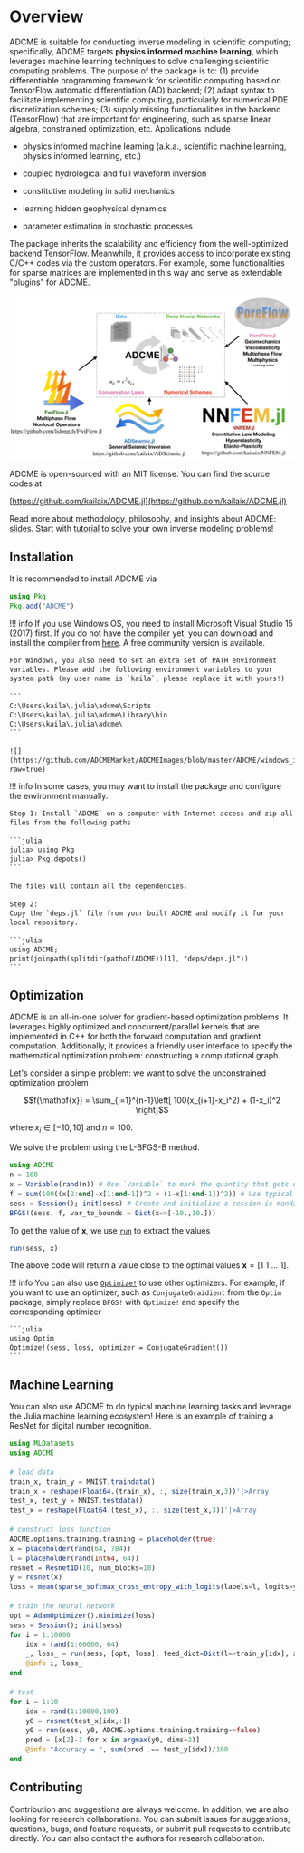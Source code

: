 # Overview

ADCME is suitable for conducting inverse modeling in scientific computing; specifically, ADCME targets **physics informed machine learning**, which leverages machine learning techniques to solve challenging scientific computing problems. The purpose of the package is to: (1) provide differentiable programming framework for scientific computing based on TensorFlow automatic differentiation (AD) backend; (2) adapt syntax to facilitate implementing scientific computing, particularly for numerical PDE discretization schemes; (3) supply missing functionalities in the backend (TensorFlow) that are important for engineering, such as sparse linear algebra, constrained optimization, etc. Applications include

- physics informed machine learning (a.k.a., scientific machine learning, physics informed learning, etc.)

- coupled hydrological and full waveform inversion

- constitutive modeling in solid mechanics

- learning hidden geophysical dynamics

- parameter estimation in stochastic processes

The package inherits the scalability and efficiency from the well-optimized backend TensorFlow. Meanwhile, it provides access to incorporate existing C/C++ codes via the custom operators. For example, some functionalities for sparse matrices are implemented in this way and serve as extendable "plugins" for ADCME. 

![](https://github.com/ADCMEMarket/ADCMEImages/blob/master/ADCME/summary.png?raw=true)


ADCME is open-sourced with an MIT license. You can find the source codes at 

[https://github.com/kailaix/ADCME.jl](https://github.com/kailaix/ADCME.jl)

Read more about methodology, philosophy, and insights about ADCME: [slides](https://github.com/ADCMEMarket/ADCMEImages/blob/master/ADCME/Slide/ADCME.pdf?raw=true). Start with [tutorial](./tutorial.md) to solve your own inverse modeling problems!


## Installation

It is recommended to install ADCME via
```julia
using Pkg
Pkg.add("ADCME")
```

!!! info
    If you use Windows OS, you need to install Microsoft Visual Studio 15 (2017) first. If you do not have the compiler yet, you can download and install the compiler from [here](https://visualstudio.microsoft.com/vs/older-downloads/). A free community version is available. 

    For Windows, you also need to set an extra set of PATH environment variables. Please add the following environment variables to your system path (my user name is `kaila`; please replace it with yours!)

    ```
    C:\Users\kaila\.julia\adcme\Scripts
    C:\Users\kaila\.julia\adcme\Library\bin
    C:\Users\kaila\.julia\adcme\
    ```

    ![](https://github.com/ADCMEMarket/ADCMEImages/blob/master/ADCME/windows_install.png?raw=true)




!!! info 
    In some cases, you may want to install the package and configure the environment manually. 

    Step 1: Install `ADCME` on a computer with Internet access and zip all files from the following paths

    ```julia
    julia> using Pkg
    julia> Pkg.depots()
    ```

    The files will contain all the dependencies.

    Step 2: 
    Copy the `deps.jl` file from your built ADCME and modify it for your local repository. 

    ```julia
    using ADCME; 
    print(joinpath(splitdir(pathof(ADCME))[1], "deps/deps.jl"))
    ```

## Optimization 

ADCME is an all-in-one solver for gradient-based optimization problems. It leverages highly optimized and concurrent/parallel kernels that are implemented in C++ for both the forward computation and gradient computation. Additionally, it provides a friendly user interface to specify the mathematical optimization problem: constructing a computational graph. 

Let's consider a simple problem: we want to solve the unconstrained optimization problem

$$f(\mathbf{x}) = \sum_{i=1}^{n-1}\left[ 100(x_{i+1}-x_i^2) + (1-x_i)^2 \right]$$

where $x_i\in [-10,10]$ and $n=100$. 

We solve the problem using the L-BFGS-B method. 

```julia
using ADCME
n = 100
x = Variable(rand(n)) # Use `Variable` to mark the quantity that gets updated in optimization
f = sum(100((x[2:end]-x[1:end-1])^2 + (1-x[1:end-1])^2)) # Use typical Julia syntax 
sess = Session(); init(sess) # Create and initialize a session is mandatory for activating the computational graph
BFGS!(sess, f, var_to_bounds = Dict(x=>[-10.,10.]))
```

To get the value of $\mathbf{x}$, we use [`run`](@ref) to extract the values 

```julia
run(sess, x)
```

The above code will return a value close to  the optimal values $\mathbf{x} = [1\ 1\ \ldots\ 1]$. 


!!! info 
    You can also use [`Optimize!`](@ref) to use other optimizers. For example, if you want to use an optimizer, such as `ConjugateGraidient` from the `Optim` package, simply replace `BFGS!` with `Optimize!` and specify the corresponding optimizer

    ```julia
    using Optim
    Optimize!(sess, loss, optimizer = ConjugateGradient())
    ```


## Machine Learning 

You can also use ADCME to do typical machine learning tasks and leverage the Julia machine learning ecosystem! Here is an example of training a ResNet for digital number recognition.

```julia
using MLDatasets
using ADCME

# load data 
train_x, train_y = MNIST.traindata()
train_x = reshape(Float64.(train_x), :, size(train_x,3))'|>Array
test_x, test_y = MNIST.testdata()
test_x = reshape(Float64.(test_x), :, size(test_x,3))'|>Array

# construct loss function 
ADCME.options.training.training = placeholder(true)
x = placeholder(rand(64, 784))
l = placeholder(rand(Int64, 64))
resnet = Resnet1D(10, num_blocks=10)
y = resnet(x)
loss = mean(sparse_softmax_cross_entropy_with_logits(labels=l, logits=y))

# train the neural network 
opt = AdamOptimizer().minimize(loss)
sess = Session(); init(sess)
for i = 1:10000
    idx = rand(1:60000, 64)
    _, loss_ = run(sess, [opt, loss], feed_dict=Dict(l=>train_y[idx], x=>train_x[idx,:]))
    @info i, loss_
end

# test 
for i = 1:10
    idx = rand(1:10000,100)
    y0 = resnet(test_x[idx,:])
    y0 = run(sess, y0, ADCME.options.training.training=>false)
    pred = [x[2]-1 for x in argmax(y0, dims=2)]
    @info "Accuracy = ", sum(pred .== test_y[idx])/100
end
```




## Contributing

Contribution and suggestions are always welcome. In addition, we are also looking for research collaborations. You can submit issues for suggestions, questions, bugs, and feature requests, or submit pull requests to contribute directly. You can also contact the authors for research collaboration. 
